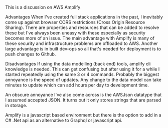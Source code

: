 This is a discussion on AWS Amplify

Advantages
When I've created full stack applications in the past, I inevitably come up against browser CORS restrictions (Cross Origin Resource Sharing). There are properties and resources that can be added to resolve these but I've always been uneasy with these especially as security becomes more of an issue. The main advantage with Amplify is many of these security and infrastructure problems are offloaded to AWS. Another large advantage is in built dev-ops so all that's needed for deployment is to push changes to Github.

Disadvantages
If using the data modelling (back end) tools, amplify cli knowledge is needed. This can get confusing but after using it for a while I started repeatedly using the same 3 or 4 commands. Probably the biggest annoyance is the speed of updates. Any change to the data model can take minutes to update which can add hours per day to development time.

An obscure annoyance I've also come across is the AWSJson datatype that I assumed accepted JSON. It turns out it only stores strings that are parsed in storage.

Amplify is a javascript based environment but there is the option to add in a C# .Net api as an alternative to Graphql or javascript api. 

